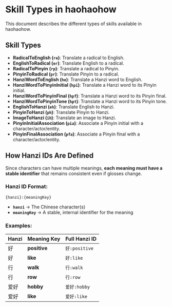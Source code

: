 # Skill Types in haohaohow

This document describes the different types of skills available in haohaohow.

## Skill Types

- **RadicalToEnglish (`re`)**: Translate a radical to English.
- **EnglishToRadical (`er`)**: Translate English to a radical.
- **RadicalToPinyin (`rp`)**: Translate a radical to Pinyin.
- **PinyinToRadical (`pr`)**: Translate Pinyin to a radical.
- **HanziWordToEnglish (`he`)**: Translate a Hanzi word to English.
- **HanziWordToPinyinInitial (`hpi`)**: Translate a Hanzi word to its Pinyin initial.
- **HanziWordToPinyinFinal (`hpf`)**: Translate a Hanzi word to its Pinyin final.
- **HanziWordToPinyinTone (`hpt`)**: Translate a Hanzi word to its Pinyin tone.
- **EnglishToHanzi (`eh`)**: Translate English to Hanzi.
- **PinyinToHanzi (`ph`)**: Translate Pinyin to Hanzi.
- **ImageToHanzi (`ih`)**: Translate an image to Hanzi.
- **PinyinInitialAssociation (`pia`)**: Associate a Pinyin initial with a character/actor/entity.
- **PinyinFinalAssociation (`pfa`)**: Associate a Pinyin final with a character/actor/entity.

## How Hanzi IDs Are Defined

Since characters can have multiple meanings, **each meaning must have a stable identifier** that remains consistent even if glosses change.

### **Hanzi ID Format:**

```
{hanzi}:{meaningKey}
```

- **`hanzi`** → The Chinese character(s)
- **`meaningKey`** → A stable, internal identifier for the meaning

### **Examples:**

| Hanzi | Meaning Key  | Full Hanzi ID |
| ----- | ------------ | ------------- |
| 好    | **positive** | `好:positive` |
| 好    | **like**     | `好:like`     |
| 行    | **walk**     | `行:walk`     |
| 行    | **row**      | `行:row`      |
| 爱好  | **hobby**    | `爱好:hobby`  |
| 爱好  | **like**     | `爱好:like`   |

